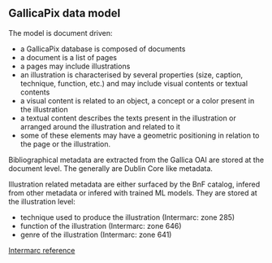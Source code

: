 ## GallicaPix data model ##

The model is document driven:
- a GallicaPix database is composed of documents
- a document is a list of pages
- a pages may include illustrations
- an illustration is characterised by several properties (size, caption, technique, function, etc.) and may include visual contents or textual contents
- a visual content is related to an object, a concept or a color present in the illustration
- a textual content describes the texts present in the illustration or arranged around the illustration and related to it
- some of these elements may have a geometric positioning in relation to the page or the illustration.

Bibliographical metadata are extracted from the Gallica OAI are stored at the document level. The generally are Dublin Core like metadata.

Illustration related metadata are either surfaced by the BnF catalog, infered from other metadata or infered with trained ML models. They are stored at the illustration level:
- technique used to produce the illustration (Intermarc: zone 285)
- function of the illustration (Intermarc: zone 646)
- genre of the illustration (Intermarc: zone 641)

[Intermarc reference](https://www.bnf.fr/fr/referentiels-intermarc) 
